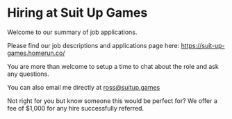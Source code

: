 # Hiring at Suit Up Games

Welcome to our summary of job applications.

Please find our job descriptions and applications page here:
https://suit-up-games.homerun.co/

You are more than welcome to setup a time to chat about the role and ask any questions.

You can also email me directly at ross@suitup.games

Not right for you but know someone this would be perfect for? We offer a fee of $1,000 for any hire successfully referred.
